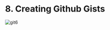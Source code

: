 # 8. Creating Github Gists

![git6](https://user-images.githubusercontent.com/50626798/230732551-345d6a0a-1a6a-4f81-84c9-6ffd40c7ad30.png)
